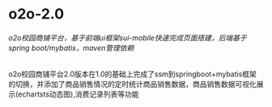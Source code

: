 # o2o-2.0
###### o2o校园商铺平台，基于前端ui框架sui-mobile快速完成页面搭建，后端基于spring boot/mybatis，maven管理依赖


o2o校园商铺平台2.0版本在1.0的基础上完成了ssm到springboot+mybatis框架的切换，并添加了商品销售情况的定时统计商品销售数据，商品销售数据可视化展示(echartsts动态图),消费记录列表等功能
